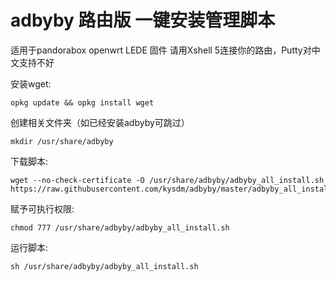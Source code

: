 # adbyby 路由版 一键安装管理脚本

适用于pandorabox openwrt LEDE 固件
请用Xshell 5连接你的路由，Putty对中文支持不好

安装wget:

    opkg update && opkg install wget

创建相关文件夹（如已经安装adbyby可跳过）

    mkdir /usr/share/adbyby

下载脚本:

    wget --no-check-certificate -O /usr/share/adbyby/adbyby_all_install.sh https://raw.githubusercontent.com/kysdm/adbyby/master/adbyby_all_install.sh

赋予可执行权限:

    chmod 777 /usr/share/adbyby/adbyby_all_install.sh

运行脚本:

    sh /usr/share/adbyby/adbyby_all_install.sh